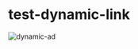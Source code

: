 # test-dynamic-link

![dynamic-ad](https://external-content.duckduckgo.com/iu/?u=https%3A%2F%2Fmedia.tenor.com%2F6sMr16etjisAAAAC%2Fnature-scenery.gifhttps://external-content.duckduckgo.com/iu/?u=https%3A%2F%2Fcdn.wallpapersafari.com%2F76%2F95%2FDT28IP.gif&f=1&nofb=1&ipt=a97ddd8f051f340dbb9cb4697beb64f022cec5dd68513590d629ff15a8a25832f=1https://external-content.duckduckgo.com/iu/?u=https%3A%2F%2Fcdn.wallpapersafari.com%2F76%2F95%2FDT28IP.gif&f=1&nofb=1&ipt=a97ddd8f051f340dbb9cb4697beb64f022cec5dd68513590d629ff15a8a25832nofb=1https://external-content.duckduckgo.com/iu/?u=https%3A%2F%2Fcdn.wallpapersafari.com%2F76%2F95%2FDT28IP.gif&f=1&nofb=1&ipt=a97ddd8f051f340dbb9cb4697beb64f022cec5dd68513590d629ff15a8a25832ipt=dce1111971ce949613daf9f091c0948e7d62ec7429fc7b0ffece8b724f5b6d68)
